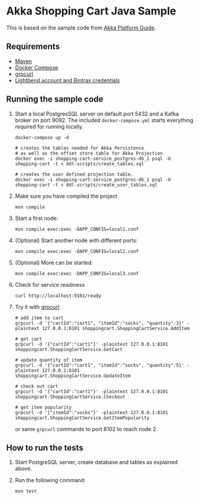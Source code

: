 # Akka Shopping Cart Java Sample

This is based on the sample code from [Akka Platform Guide](https://github.com/akka/akka-platform-guide).

## Requirements

- [Maven](https://maven.apache.org/install.html)
- [Docker Compose](https://docs.docker.com/compose/install/)
- [grpcurl](https://github.com/fullstorydev/grpcurl#installation)
- [Lightbend account and Bintray credentials](https://developer.lightbend.com/docs/telemetry/current/getting-started/start.html#lightbend-account-and-bintray-credentials)

## Running the sample code

1. Start a local PostgresSQL server on default port 5432 and a Kafka broker on port 9092. The included `docker-compose.yml` starts everything required for running locally.

    ```shell
    docker-compose up -d

    # creates the tables needed for Akka Persistence
    # as well as the offset store table for Akka Projection
    docker exec -i shopping-cart-service_postgres-db_1 psql -U shopping-cart -t < ddl-scripts/create_tables.sql
    
    # creates the user defined projection table.
    docker exec -i shopping-cart-service_postgres-db_1 psql -U shopping-cart -t < ddl-scripts/create_user_tables.sql
    ```

2. Make sure you have compiled the project

    ```shell
    mvn compile 
    ```

3. Start a first node:

    ```shell
    mvn compile exec:exec -DAPP_CONFIG=local1.conf
    ```

4. (Optional) Start another node with different ports:

    ```shell
    mvn compile exec:exec -DAPP_CONFIG=local2.conf
    ```

5. (Optional) More can be started:

    ```shell
    mvn compile exec:exec -DAPP_CONFIG=local3.conf
    ```

6. Check for service readiness

    ```shell
    curl http://localhost:9101/ready
    ```

7. Try it with [grpcurl](https://github.com/fullstorydev/grpcurl):

    ```shell
    # add item to cart
    grpcurl -d '{"cartId":"cart1", "itemId":"socks", "quantity":3}' -plaintext 127.0.0.1:8101 shoppingcart.ShoppingCartService.AddItem
    
    # get cart
    grpcurl -d '{"cartId":"cart1"}' -plaintext 127.0.0.1:8101 shoppingcart.ShoppingCartService.GetCart
    
    # update quantity of item
    grpcurl -d '{"cartId":"cart1", "itemId":"socks", "quantity":5}' -plaintext 127.0.0.1:8101 shoppingcart.ShoppingCartService.UpdateItem
    
    # check out cart
    grpcurl -d '{"cartId":"cart1"}' -plaintext 127.0.0.1:8101 shoppingcart.ShoppingCartService.Checkout
    
    # get item popularity
    grpcurl -d '{"itemId":"socks"}' -plaintext 127.0.0.1:8101 shoppingcart.ShoppingCartService.GetItemPopularity
    ```

    or same `grpcurl` commands to port 8102 to reach node 2.

## How to run the tests

1. Start PostgreSQL server, create database and tables as explained above.
2. Run the following command:

    ```shell
    mvn test
    ```
